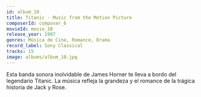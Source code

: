 ```yaml
---
id: album_10
title: Titanic - Music from the Motion Picture
composerId: composer_6
movieId: movie_10
release_year: 1997
genres: Música de Cine, Romance, Drama
record_label: Sony Classical
tracks: 15
image: albums/album_10.jpg
---
```


Esta banda sonora inolvidable de James Horner te lleva a bordo del legendario Titanic. La música refleja la grandeza y el romance de la trágica historia de Jack y Rose.
